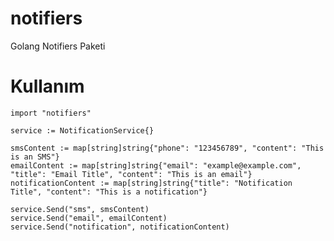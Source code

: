 # notifiers
Golang Notifiers Paketi
# Kullanım
	import "notifiers"
 
	service := NotificationService{}

	smsContent := map[string]string{"phone": "123456789", "content": "This is an SMS"}
	emailContent := map[string]string{"email": "example@example.com", "title": "Email Title", "content": "This is an email"}
	notificationContent := map[string]string{"title": "Notification Title", "content": "This is a notification"}

	service.Send("sms", smsContent)
	service.Send("email", emailContent)
	service.Send("notification", notificationContent)
